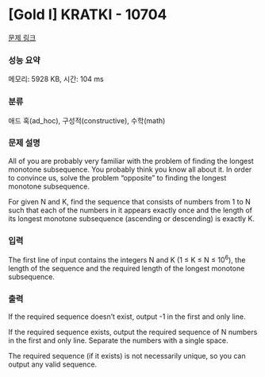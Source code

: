 # [Gold I] KRATKI - 10704 

[문제 링크](https://www.acmicpc.net/problem/10704) 

### 성능 요약

메모리: 5928 KB, 시간: 104 ms

### 분류

애드 혹(ad_hoc), 구성적(constructive), 수학(math)

### 문제 설명

<p>All of you are probably very familiar with the problem of finding the longest monotone subsequence. You probably think you know all about it. In order to convince us, solve the problem “opposite” to finding the longest monotone subsequence.</p>

<p>For given N and K, find the sequence that consists of numbers from 1 to N such that each of the numbers in it appears exactly once and the length of its longest monotone subsequence (ascending or descending) is exactly K.</p>

### 입력 

 <p>The first line of input contains the integers N and K (1 ≤ K ≤ N ≤ 10<sup>6</sup>), the length of the sequence and the required length of the longest monotone subsequence.</p>

### 출력 

 <p>If the required sequence doesn’t exist, output -1 in the first and only line.</p>

<p>If the required sequence exists, output the required sequence of N numbers in the first and only line. Separate the numbers with a single space.</p>

<p>The required sequence (if it exists) is not necessarily unique, so you can output any valid sequence.</p>

